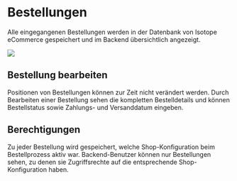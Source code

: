 # Bestellungen

Alle eingegangenen Bestellungen werden in der Datenbank von Isotope eCommerce gespeichert und im Backend übersichtlich angezeigt.

![](https://raw.github.com/isotope/docs/tree/1.4/de/manual/5-orders_01.png)


## Bestellung bearbeiten

Positionen von Bestellungen können zur Zeit nicht verändert werden. Durch Bearbeiten einer Bestellung sehen die kompletten Bestelldetails und können Bestellstatus sowie Zahlungs- und Versanddatum eingeben.


## Berechtigungen

Zu jeder Bestellung wird gespeichert, welche Shop-Konfiguration beim Bestellprozess aktiv war. Backend-Benutzer können nur Bestellungen sehen, zu denen sie Zugriffsrechte auf die entsprechende Shop-Konfiguration haben.